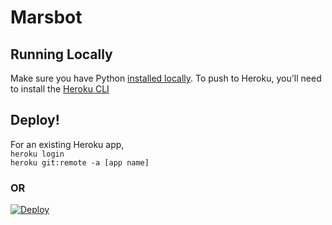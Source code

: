 # Marsbot

## Running Locally

Make sure you have Python [installed locally](http://install.python-guide.org). To push to Heroku, you'll need to install the [Heroku CLI](https://devcenter.heroku.com/articles/heroku-cli)

## Deploy!
For an existing Heroku app,  
`heroku login`  
`heroku git:remote -a [app name]`

### OR
[![Deploy](https://www.herokucdn.com/deploy/button.png)](https://heroku.com/deploy)

